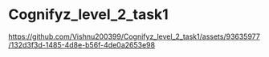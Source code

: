 # Cognifyz_level_2_task1

https://github.com/Vishnu200399/Cognifyz_level_2_task1/assets/93635977/132d3f3d-1485-4d8e-b56f-4de0a2653e98

